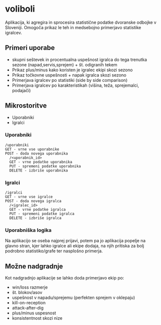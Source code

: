 # voliboli

Aplikacija, ki agregira in sprocesira statistične podatke dvoranske odbojke v Sloveniji.
Omogoča prikaz le teh in medsebojno primerjavo statistike igralcev.

## Primeri uporabe
- skupni seštevek in procentualna uspešnost igralca do tega trenutka sezone (napad,servis,sprejem) + št. odigranih tekem
- Prikaz plus/minus kako koristen je igralec ekipi skozi sezono
- Prikaz točkovne uspešnosti + napak igralca skozi sezono
- Primerjava igralcev po statistiki (side by side comparison)
- Primerjava igralcev po karakteristikah (višina, teža, sprejemalci, podajači)

## Mikrostoritve
- Uporabniki
- Igralci

### Uporabniki

    /uporabniki
    GET - vrne vse uporabnike
    POST - doda novega uporabnika
      /<uporabnik_id>
      GET - vrne podatke uporabnika
      PUT - spremeni podatke uporabnika
      DELETE - izbriše uporabnika

### Igralci

    /igralci
    GET - vrne vse igralce
    POST - doda novega igralca
      /<igralec_id>
      GET - vrne podatke igralca
      PUT - spremeni podatke igralca
      DELETE - izbriše igralca

### Uporabniška logika

Na aplikacijo se oseba najprej prijavi, potem pa jo aplikacija popelje na glavno stran, 
kjer lahko igralce ali ekipe dodaja, na njih pritiska za bolj podrobno statistiko/grafe ter nasplošno primerja.


## Možne nadgradnje

Kot nadgradnjo aplikacije se lahko doda primerjavo ekip po:
- win/loss razmerje
- št. blokov/asov
- uspešnost v napadu/sprejemu (perfekten sprejem v oklepaju) 
- kill-on-reception
- attack-after-dig 
- plus/minus uspesnost
- konsistentnost skozi nize
